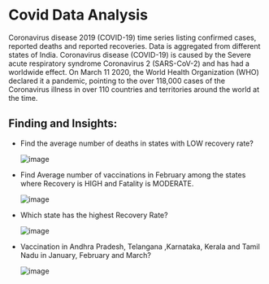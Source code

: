 # Covid Data Analysis

Coronavirus disease 2019 (COVID-19) time series listing confirmed cases, reported deaths and reported recoveries. Data is aggregated from different states of India. Coronavirus disease (COVID-19) is caused by the Severe acute respiratory syndrome Coronavirus 2 (SARS-CoV-2) and has had a worldwide effect. On March 11 2020, the World Health Organization (WHO) declared it a pandemic, pointing to the over 118,000 cases of the Coronavirus illness in over 110 countries and territories around the world at the time.

## Finding and Insights:

- Find the average number of deaths in states with LOW recovery rate?

  ![image](https://github.com/atul139/Projects-Portfolio/assets/121300861/42eca118-f2d7-411c-ae5e-0ca44e0e2755)

  
- Find Average number of vaccinations in February among the states where Recovery is HIGH and Fatality is MODERATE.

  ![image](https://github.com/atul139/Projects-Portfolio/assets/121300861/5a982b6b-64c2-4d51-bd07-4a6f0454e9db)

  
- Which state has the highest Recovery Rate?

  ![image](https://github.com/atul139/Projects-Portfolio/assets/121300861/72e09503-7cd5-4e26-bac8-23bb9784f6e0)

  
- Vaccination in Andhra Pradesh, Telangana ,Karnataka, Kerala and Tamil Nadu in January, February and March?

  ![image](https://github.com/atul139/Projects-Portfolio/assets/121300861/8d3185ad-1998-4119-9454-d0ee8a2c2c52)

